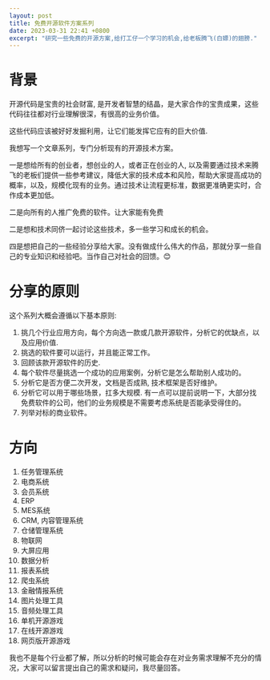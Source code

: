 ```yaml
---
layout: post
title: 免费开源软件方案系列
date: 2023-03-31 22:41 +0800
excerpt: "研究一些免费的开源方案,给打工仔一个学习的机会,给老板腾飞(白嫖)的翅膀."
---
```


# 背景
开源代码是宝贵的社会财富, 是开发者智慧的结晶，是大家合作的宝贵成果，这些代码往往都对行业理解很深，有很高的业务价值。

这些代码应该被好好发掘利用，让它们能发挥它应有的巨大价值.

我想写一个文章系列，专门分析现有的开源技术方案。

一是想给所有的创业者，想创业的人，或者正在创业的人, 以及需要通过技术来腾飞的老板们提供一些参考建议，降低大家的技术成本和风险，帮助大家提高成功的概率，以及，规模化现有的业务。通过技术让流程更标准，数据更准确更实时，合作成本更加低。

二是向所有的人推广免费的软件。让大家能有免费

二是想和技术同侪一起讨论这些技术，多一些学习和成长的机会。

四是想把自己的一些经验分享给大家。没有做成什么伟大的作品，那就分享一些自己的专业知识和经验吧。当作自己对社会的回馈。😊



# 分享的原则

这个系列大概会遵循以下基本原则: 

1. 挑几个行业应用方向，每个方向选一款或几款开源软件，分析它的优缺点，以及应用价值.
2. 挑选的软件要可以运行，并且能正常工作。
3. 回顾该款开源软件的历史.
4. 每个软件尽量挑选一个成功的应用案例，分析它是怎么帮助别人成功的。
5. 分析它是否方便二次开发，文档是否成熟, 技术框架是否好维护。
6. 分析它可以用于哪些场景，扛多大规模. 有一点可以提前说明一下，大部分找免费软件的公司，他们的业务规模是不需要考虑系统是否能承受得住的。
7. 列举对标的商业软件。


# 方向
1. 任务管理系统
2. 电商系统
3. 会员系统
4. ERP
5. MES系统
6. CRM, 内容管理系统 
7. 仓储管理系统
8. 物联网
9. 大屏应用
10. 数据分析
11. 报表系统
12. 爬虫系统
13. 金融情报系统
14. 图片处理工具
15. 音频处理工具
16. 单机开源游戏
17. 在线开源游戏
18. 网页版开源游戏
    
我也不是每个行业都了解，所以分析的时候可能会存在对业务需求理解不充分的情况，大家可以留言提出自己的需求和疑问，我尽量回答。